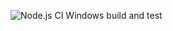 ![Node.js CI Windows build and test](https://github.com/DevOps-CH3/Backend-Node/actions/workflows/node-ci-windows.yml/badge.svg?branch=develop)
